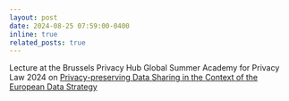 ```yaml
---
layout: post
date: 2024-08-25 07:59:00-0400
inline: true
related_posts: true
---
```

Lecture at the Brussels Privacy Hub Global Summer Academy for Privacy Law 2024 on [Privacy-preserving Data Sharing in the Context of the European Data Strategy](http://reslbesl.github.io/blog/2024/brussels/)
